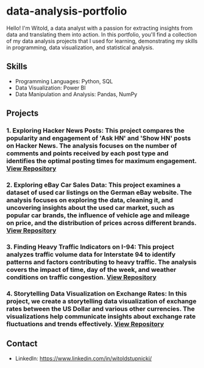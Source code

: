 # data-analysis-portfolio

Hello! I'm Witold, a data analyst with a passion for extracting insights from data and translating them into action. In this portfolio, you'll find a collection of my data analysis projects that I used for learning, demonstrating my skills in programming, data visualization, and statistical analysis.

## Skills

- Programming Languages: Python, SQL
- Data Visualization: Power BI
- Data Manipulation and Analysis: Pandas, NumPy

## Projects

### 1. Exploring Hacker News Posts: This project compares the popularity and engagement of 'Ask HN' and 'Show HN' posts on Hacker News. The analysis focuses on the number of comments and points received by each post type and identifies the optimal posting times for maximum engagement. [View Repository](https://github.com/WitoldStupnicki/exploring-hacker-news-posts)

### 2. Exploring eBay Car Sales Data: This project examines a dataset of used car listings on the German eBay website. The analysis focuses on exploring the data, cleaning it, and uncovering insights about the used car market, such as popular car brands, the influence of vehicle age and mileage on price, and the distribution of prices across different brands. [View Repository](https://github.com/WitoldStupnicki/ebay-car-sales-data-analysis)

### 3. Finding Heavy Traffic Indicators on I-94: This project analyzes traffic volume data for Interstate 94 to identify patterns and factors contributing to heavy traffic. The analysis covers the impact of time, day of the week, and weather conditions on traffic congestion. [View Repository](https://github.com/WitoldStupnicki/i94-heavy-traffic-indicators)

### 4. Storytelling Data Visualization on Exchange Rates: In this project, we create a storytelling data visualization of exchange rates between the US Dollar and various other currencies. The visualizations help communicate insights about exchange rate fluctuations and trends effectively. [View Repository](https://github.com/WitoldStupnicki/exchange-rates-data-visualization)

## Contact

- LinkedIn: https://www.linkedin.com/in/witoldstupnicki/
